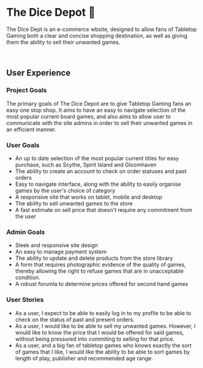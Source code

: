 <h1>The Dice Depot 🎲</h1>

<p>The Dice Dept is an e-commerce wbsite, designed to allow fans of Tabletop Gaming both a clear and concise shopping destination, 
as well as giving them the ability to sell their unwanted games.</p>

<br>

<h2>User Experience</h2>

<h3>Project Goals</h3>

<p>The primary goals of The Dice Depot are to give Tabletop Gaming fans an easy one stop shop. It aims to have an easy to navigate selection of the most popular current board
games, and also aims to allow user to communicate with the site admins in order to sell their unwanted games in an efficient manner.</p>

<h3>User Goals</h3>
<ul>
    <li>An up to date selection of the most popular current titles for easy purchase, such as Scythe, Spirit Island and Gloomhaven</li>
    <li>The ability to create an account to check on order statuses and past orders</li>
    <li>Easy to navigate interface, along with the ability to easily organise games by the user's choice of category</li>
    <li>A responsive site that works on tablet, mobile and desktop</li>
    <li>The ability to sell unwanted games to the store</li>
    <li>A fast estimate on sell price that doesn't require any commitment from the user</li>
</ul>

<h3>Admin Goals</h3>
<ul>
    <li>Sleek and responsive site design</li>
    <li>An easy to manage payment system</li>
    <li>The ability to update and delete products from the store library</li>
    <li>A form that requires photographic evidence of the quality of games, thereby allowing the right to refuse games that are in unacceptable condition.</li>
    <li>A robust forumla to determine prices offered for second hand games</li>
</ul>

<h3>User Stories</h3>

<ul>
    <li>As a user, I expect to be able to easily log in to my profile to be able to check on the status of past and present orders.</li>
    <li>As a user, I would like to be able to sell my unwanted games. However, I would like to know the price that I would be offered for said games,
    without being pressured into commiting to selling for that price.</li>
    <li>As a user, and a big fan of tabletop games who knows exactly the sort of games that I like, 
    I would like the ability to be able to sort games by length of play, publisher and recommended age range.</li>
</ul>
